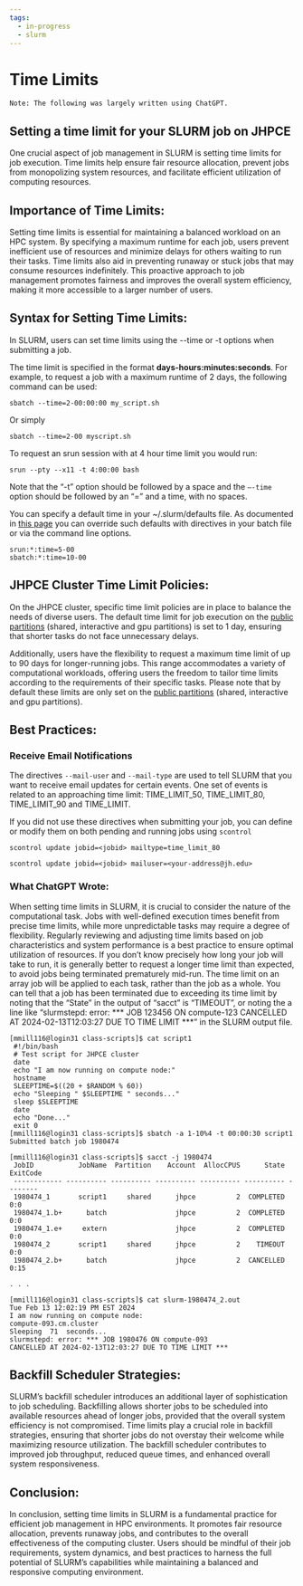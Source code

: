 ```yaml
---
tags:
  - in-progress
  - slurm
---
```


# Time Limits

```
Note: The following was largely written using ChatGPT.
```

## Setting a time limit for your SLURM job on JHPCE

One crucial aspect of job management in SLURM is setting time limits for job execution. Time limits help ensure fair resource allocation, prevent jobs from monopolizing system resources, and facilitate efficient utilization of computing resources.

## Importance of Time Limits:
Setting time limits is essential for maintaining a balanced workload on an HPC system. By specifying a maximum runtime for each job, users prevent inefficient use of resources and minimize delays for others waiting to run their tasks. Time limits also aid in preventing runaway or stuck jobs that may consume resources indefinitely. This proactive approach to job management promotes fairness and improves the overall system efficiency, making it more accessible to a larger number of users.

## Syntax for Setting Time Limits:
In SLURM, users can set time limits using the --time or -t options when submitting a job. 

The time limit is specified in the format **days-hours:minutes:seconds**. For example, to request a job with a maximum runtime of 2 days, the following command can be used:

`sbatch --time=2-00:00:00 my_script.sh`

Or simply

`sbatch --time=2-00 myscript.sh`


To request an srun session with at 4 hour time limit you would run:

`srun --pty --x11 -t 4:00:00 bash`

Note that the “-t” option should be followed by a space and the `–-time` option should be followed by an “=” and a time, with no spaces.

You can specify a default time in your ~/.slurm/defaults file. As documented in [this page](../slurm/crafting-jobs.md/#slurm-directive-order-of-precendence) you can override such defaults with directives in your batch file or via the command line options.

``` title="Examples of 5 and 10 days for interactive & batch jobs"
srun:*:time=5-00
sbatch:*:time=10-00
```

## JHPCE Cluster Time Limit Policies:
On the JHPCE cluster, specific time limit policies are in place to balance the needs of diverse users. The default time limit for job execution on the [public partitions](../slurm/partitions.md) (shared, interactive and gpu partitions) is set to 1 day, ensuring that shorter tasks do not face unnecessary delays. 

Additionally, users have the flexibility to request a maximum time limit of up to 90 days for longer-running jobs. This range accommodates a variety of computational workloads, offering users the freedom to tailor time limits according to the requirements of their specific tasks. Please note that by default these limits are only set on the [public partitions](../slurm/partitions.md) (shared, interactive and gpu partitions).

## Best Practices:

### Receive Email Notifications

The directives `--mail-user` and `--mail-type` are used to tell SLURM that you want to receive email updates for certain events. One set of events is related to an approaching time limit: TIME_LIMIT_50, TIME_LIMIT_80, TIME_LIMIT_90 and TIME_LIMIT.

If you did not use these directives when submitting your job, you can define or modify them on both pending and running jobs using `scontrol`

```Shell title="Be notified at 80% of job duration" linenums="0"
scontrol update jobid=<jobid> mailtype=time_limit_80
```
```Shell title="But only if you tell it where to send email" linenums="0"
scontrol update jobid=<jobid> mailuser=<your-address@jh.edu>
```


### What ChatGPT Wrote:

When setting time limits in SLURM, it is crucial to consider the nature of the computational task.
Jobs with well-defined execution times benefit from precise time limits, while more unpredictable tasks may require a degree of flexibility.
Regularly reviewing and adjusting time limits based on job characteristics and system performance is a best practice to ensure optimal utilization of resources.
If you don’t know precisely how long your job will take to run, it is generally better to request a longer time limit than expected, to avoid jobs being terminated prematurely mid-run.
The time limit on an array job will be applied to each task, rather than the job as a whole.
You can tell that a job has been terminated due to exceeding its time limit by noting that the “State” in the output of “sacct” is “TIMEOUT”, or noting the a line like “slurmstepd: error: *** JOB 123456 ON compute-123 CANCELLED AT 2024-02-13T12:03:27 DUE TO TIME LIMIT ***” in the SLURM output file.

```
[mmill116@login31 class-scripts]$ cat script1
 #!/bin/bash
 # Test script for JHPCE cluster
 date
 echo "I am now running on compute node:"
 hostname
 SLEEPTIME=$((20 + $RANDOM % 60))
 echo "Sleeping " $SLEEPTIME " seconds..."
 sleep $SLEEPTIME
 date
 echo "Done..."
 exit 0 
[mmill116@login31 class-scripts]$ sbatch -a 1-10%4 -t 00:00:30 script1
Submitted batch job 1980474 

[mmill116@login31 class-scripts]$ sacct -j 1980474
 JobID           JobName  Partition    Account  AllocCPUS      State ExitCode 
 ------------ ---------- ---------- ---------- ---------- ---------- -------- 
 1980474_1       script1     shared      jhpce          2  COMPLETED      0:0 
 1980474_1.b+      batch                 jhpce          2  COMPLETED      0:0 
 1980474_1.e+     extern                 jhpce          2  COMPLETED      0:0 
 1980474_2       script1     shared      jhpce          2    TIMEOUT      0:0 
 1980474_2.b+      batch                 jhpce          2  CANCELLED     0:15

. . .

[mmill116@login31 class-scripts]$ cat slurm-1980474_2.out
Tue Feb 13 12:02:19 PM EST 2024
I am now running on compute node:
compute-093.cm.cluster
Sleeping  71  seconds...
slurmstepd: error: *** JOB 1980476 ON compute-093 
CANCELLED AT 2024-02-13T12:03:27 DUE TO TIME LIMIT *** 
```

## Backfill Scheduler Strategies:

SLURM’s backfill scheduler introduces an additional layer of sophistication to job scheduling. Backfilling allows shorter jobs to be scheduled into available resources ahead of longer jobs, provided that the overall system efficiency is not compromised. Time limits play a crucial role in backfill strategies, ensuring that shorter jobs do not overstay their welcome while maximizing resource utilization. The backfill scheduler contributes to improved job throughput, reduced queue times, and enhanced overall system responsiveness.

## Conclusion:
In conclusion, setting time limits in SLURM is a fundamental practice for efficient job management in HPC environments. It promotes fair resource allocation, prevents runaway jobs, and contributes to the overall effectiveness of the computing cluster. Users should be mindful of their job requirements, system dynamics, and best practices to harness the full potential of SLURM’s capabilities while maintaining a balanced and responsive computing environment.

